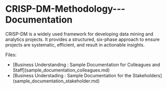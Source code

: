 # CRISP-DM-Methodology---Documentation
CRISP-DM is a widely used framework for developing data mining and analytics projects. It provides a structured, six-phase approach to ensure projects are systematic, efficient, and result in actionable insights.


Files:
<ul>
    <li>[Business Understanding : Sample Documentation for Colleagues and Staff](sample_documentation_colleagues.md)</li>
    <li>[Business Understading : Sample Documentation for the Stakeholders](sample_documentation_stakeholder.md)</li>

</ul>
